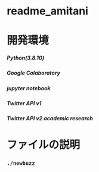 # readme_amitani
# 開発環境
##### Python(3.8.10)
##### Google Colaboratory
##### jupyter notebook
##### Twitter API v1
##### Twitter API v2 academic research
# ファイルの説明
###  `./newbuzz` 
